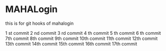 # MAHALogin
this is for git hooks  of mahalogin

1 st commit
2 nd commit
3 rd commit
4 th commit
5 th commit
6 th commit
7th commit
8th commit
9th commit
10th commit
11th commit
12th commit
13th commit
14th commit
15th commit
16th commit
17th commit
